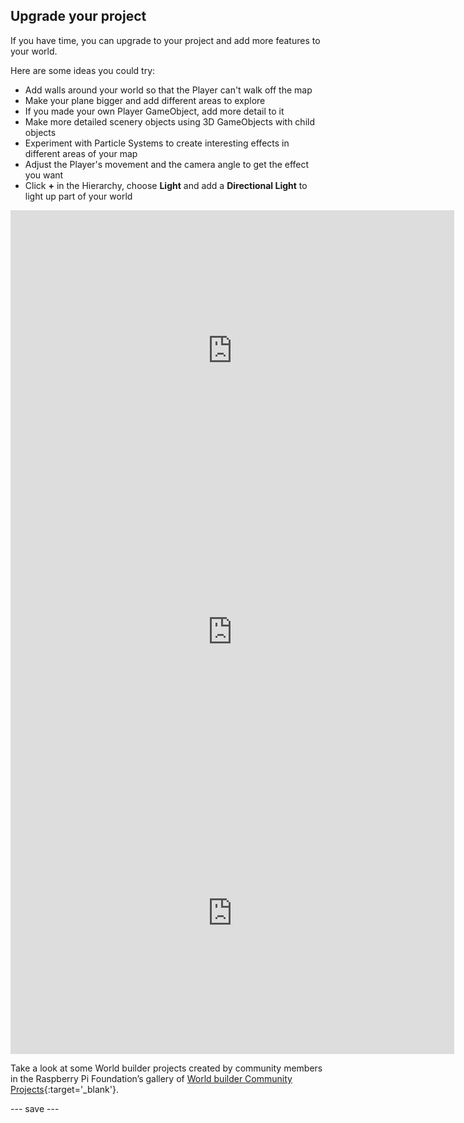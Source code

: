 ## Upgrade your project

If you have time, you can upgrade to your project and add more features to your world. 

Here are some ideas you could try:
- Add walls around your world so that the Player can't walk off the map
- Make your plane bigger and add different areas to explore
- If you made your own Player GameObject, add more detail to it 
- Make more detailed scenery objects using 3D GameObjects with child objects 
- Experiment with Particle Systems to create interesting effects in different areas of your map 
- Adjust the Player's movement and the camera angle to get the effect you want 
- Click **+** in the Hierarchy, choose **Light** and add a **Directional Light** to light up part of your world

<iframe allowtransparency="true" width="710" height="450" src="https://world-builder-ms.rpfilt.repl.co" frameborder="0"></iframe>
<iframe allowtransparency="true" width="710" height="450" src="https://weatherworld.rpfilt.repl.co" frameborder="0"></iframe>
<iframe allowtransparency="true" width="710" height="450" src="https://castleworldbuilder.rpfilt.repl.co" frameborder="0"></iframe>

Take a look at some World builder projects created by community members in the Raspberry Pi Foundation’s gallery of [World builder Community Projects](https://wke.lt/w/s/IlaRMQ){:target='_blank'}.

--- save ---
